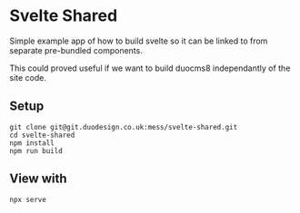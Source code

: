 # Svelte Shared

Simple example app of how to build svelte so it can be linked to from separate pre-bundled components.

This could proved useful if we want to build duocms8 independantly of the site code.

## Setup

```
git clone git@git.duodesign.co.uk:mess/svelte-shared.git
cd svelte-shared
npm install
npm run build
```

## View with

```
npx serve
```